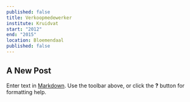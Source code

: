 ```yaml
---
published: false
title: Verkoopmedewerker
institute: Kruidvat
start: "2012"
end: "2015"
location: Bloemendaal
published: false
---
```

## A New Post

Enter text in [Markdown](http://daringfireball.net/projects/markdown/). Use the toolbar above, or click the **?** button for formatting help.
